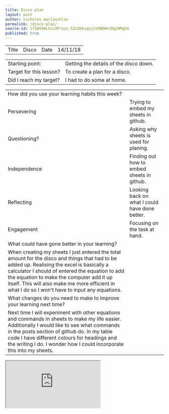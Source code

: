 ```yaml
---
title: Disco plan
layout: post
author: nicholas.maclauchlan
permalink: /disco-plan/
source-id: 1fSWt6WLhzLOPrpoz-5Zu3bkuqnj2sRBDWe30qJNMghA
published: true
---
```

<table>
  <tr>
    <td>Title</td>
    <td>Disco </td>
    <td>Date</td>
    <td>14/11/18</td>
  </tr>
</table>


<table>
  <tr>
    <td>Starting point:</td>
    <td>Getting the details of the disco down.</td>
  </tr>
  <tr>
    <td>Target for this lesson?</td>
    <td>To create a plan for a disco.</td>
  </tr>
  <tr>
    <td>Did I reach my target? </td>
    <td>I had to do some at home.</td>
  </tr>
</table>


<table>
  <tr>
    <td>How did you use your learning habits this week?</td>
    <td></td>
  </tr>
  <tr>
    <td>Persevering</td>
    <td>Trying to embed my sheets in github.</td>
  </tr>
  <tr>
    <td>Questioning?</td>
    <td>Asking why sheets is used for planing.</td>
  </tr>
  <tr>
    <td>Independence</td>
    <td>Finding out how to embed sheets in github.</td>
  </tr>
  <tr>
    <td>Reflecting</td>
    <td>Looking back on what I could have done better.</td>
  </tr>
  <tr>
    <td>Engagement</td>
    <td>Focusing on the task at hand.</td>
  </tr>
  <tr>
    <td>What could have gone better in your learning?</td>
    <td></td>
  </tr>
  <tr>
    <td>When creating my sheets I just entered the total amount for the disco and things that had to be added up. Realising the excel is basically a calculator I should of entered the equation to add the equation to make the computer add it up itself. This will also make me more efficient in what I do so I won't have to input any equations. </td>
    <td></td>
  </tr>
  <tr>
    <td>What changes do you need to make to improve your learning next time?</td>
    <td></td>
  </tr>
  <tr>
    <td>Next time I will experiment with other equations and commands in sheets to make my life easier. Additionally I would like to see what commands in the posts section of github do. In my table code I have different colours for headings and the writing I do. I wonder how I could incorporate this into my sheets.</td>
    <td></td>
  </tr>
</table>


<iframe src="https://docs.google.com/spreadsheets/d/e/2PACX-1vSjCqZ5MDqZ4g_KpAmsBu4JpS31gxkn2grivnQp1Bl2A8LSDGOCHVzm-NG_fPE9ZULd5G0kMGPahm-2/pubhtml?widget=true&amp;headers=false"></iframe>

